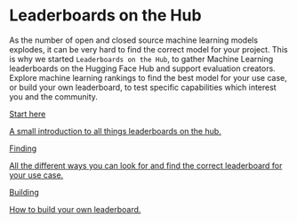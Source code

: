 # Leaderboards on the Hub

As the number of open and closed source machine learning models explodes, it can be very hard to find the correct model for your project. 
This is why we started `Leaderboards on the Hub`, to gather Machine Learning leaderboards on the Hugging Face Hub and support evaluation creators. 
Explore machine learning rankings to find the best model for your use case, or build your own leaderboard, to test specific capabilities which interest you and the community.

<a class="!no-underline border dark:border-gray-700 p-5 rounded-lg shadow hover:shadow-lg" href="./finding">
  <div class="w-full text-center bg-gradient-to-br from-green-400 to-green-500 rounded-lg py-1.5 font-semibold mb-5 text-white text-lg leading-relaxed">Start here</div>
  <p class="text-gray-700">A small introduction to all things leaderboards on the hub.</p>
</a>

<a class="!no-underline border dark:border-gray-700 p-5 rounded-lg shadow hover:shadow-lg" href="./finding">
  <div class="w-full text-center bg-gradient-to-br from-orange-400 to-orange-500 rounded-lg py-1.5 font-semibold mb-5 text-white text-lg leading-relaxed">Finding</div>
  <p class="text-gray-700">All the different ways you can look for and find the correct leaderboard for your use case.</p>
</a>

<a class="!no-underline border dark:border-gray-700 p-5 rounded-lg shadow hover:shadow-lg" href="./building">
  <div class="w-full text-center bg-gradient-to-br from-purple-400 to-purple-500 rounded-lg py-1.5 font-semibold mb-5 text-white text-lg leading-relaxed">Building</div>
  <p class="text-gray-700">How to build your own leaderboard.</p>
</a>


